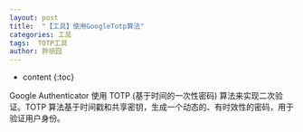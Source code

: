 ```yaml
---
layout: post
title:  "【工具】使用GoogleTotp算法"
categories: 工具
tags:  TOTP工具
author: 胖纸囧
---
```


* content
{:toc}

Google Authenticator 使用 TOTP (基于时间的一次性密码) 算法来实现二次验证。TOTP 算法基于时间戳和共享密钥，生成一个动态的、有时效性的密码，用于验证用户身份。﻿


